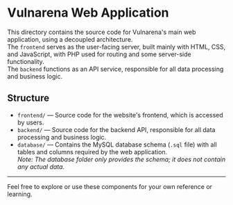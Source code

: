 # Vulnarena Web Application

This directory contains the source code for Vulnarena's main web application, using a decoupled architecture.  
The `frontend` serves as the user-facing server, built mainly with HTML, CSS, and JavaScript, with PHP used for routing and some server-side functionality.  
The `backend` functions as an API service, responsible for all data processing and business logic.

## Structure

- `frontend/` — Source code for the website's frontend, which is accessed by users.
- `backend/` — Source code for the backend API, responsible for all data processing and business logic.
- `database/` — Contains the MySQL database schema (`.sql` file) with all tables and columns required by the web application.  
  _Note: The database folder only provides the schema; it does not contain any actual data._

---

Feel free to explore or use these components for your own reference or learning.
